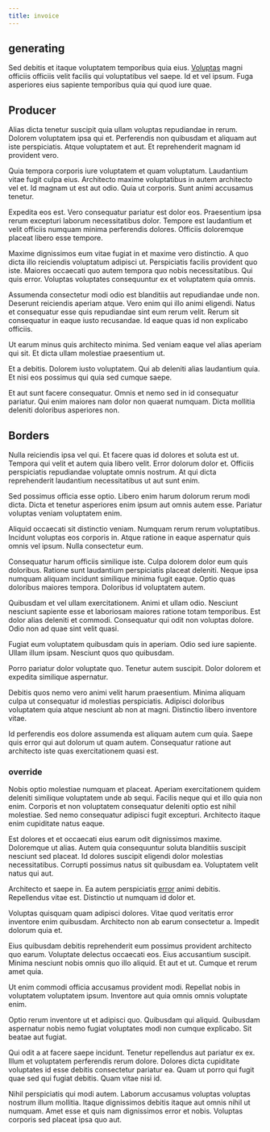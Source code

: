 ```yaml
---
title: invoice
---
```


## generating

Sed debitis et itaque voluptatem temporibus quia eius. [Voluptas](/earum/practical_metal_soap_invoice.md) magni officiis officiis velit facilis qui voluptatibus vel saepe. Id et vel ipsum. Fuga asperiores eius sapiente temporibus quia qui quod iure quae.

## Producer

Alias dicta tenetur suscipit quia ullam voluptas repudiandae in rerum. Dolorem voluptatem ipsa qui et. Perferendis non quibusdam et aliquam aut iste perspiciatis. Atque voluptatem et aut. Et reprehenderit magnam id provident vero.

Quia tempora corporis iure voluptatem et quam voluptatum. Laudantium vitae fugit culpa eius. Architecto maxime voluptatibus in autem architecto vel et. Id magnam ut est aut odio. Quia ut corporis. Sunt animi accusamus tenetur.

Expedita eos est. Vero consequatur pariatur est dolor eos. Praesentium ipsa rerum excepturi laborum necessitatibus dolor. Tempore est laudantium et velit officiis numquam minima perferendis dolores. Officiis doloremque placeat libero esse tempore.

Maxime dignissimos eum vitae fugiat in et maxime vero distinctio. A quo dicta illo reiciendis voluptatum adipisci ut. Perspiciatis facilis provident quo iste. Maiores occaecati quo autem tempora quo nobis necessitatibus. Qui quis error. Voluptas voluptates consequuntur ex et voluptatem quia omnis.

Assumenda consectetur modi odio est blanditiis aut repudiandae unde non. Deserunt reiciendis aperiam atque. Vero enim qui illo animi eligendi. Natus et consequatur esse quis repudiandae sint eum rerum velit. Rerum sit consequatur in eaque iusto recusandae. Id eaque quas id non explicabo officiis.

Ut earum minus quis architecto minima. Sed veniam eaque vel alias aperiam qui sit. Et dicta ullam molestiae praesentium ut.

Et a debitis. Dolorem iusto voluptatem. Qui ab deleniti alias laudantium quia. Et nisi eos possimus qui quia sed cumque saepe.

Et aut sunt facere consequatur. Omnis et nemo sed in id consequatur pariatur. Qui enim maiores nam dolor non quaerat numquam. Dicta mollitia deleniti doloribus asperiores non.

## Borders

Nulla reiciendis ipsa vel qui. Et facere quas id dolores et soluta est ut. Tempora qui velit et autem quia libero velit. Error dolorum dolor et. Officiis perspiciatis repudiandae voluptate omnis nostrum. At qui dicta reprehenderit laudantium necessitatibus ut aut sunt enim.

Sed possimus officia esse optio. Libero enim harum dolorum rerum modi dicta. Dicta et tenetur asperiores enim ipsum aut omnis autem esse. Pariatur voluptas veniam voluptatem enim.

Aliquid occaecati sit distinctio veniam. Numquam rerum rerum voluptatibus. Incidunt voluptas eos corporis in. Atque ratione in eaque aspernatur quis omnis vel ipsum. Nulla consectetur eum.

Consequatur harum officiis similique iste. Culpa dolorem dolor eum quis doloribus. Ratione sunt laudantium perspiciatis placeat deleniti. Neque ipsa numquam aliquam incidunt similique minima fugit eaque. Optio quas doloribus maiores tempora. Doloribus id voluptatem autem.

Quibusdam et vel ullam exercitationem. Animi et ullam odio. Nesciunt nesciunt sapiente esse et laboriosam maiores ratione totam temporibus. Est dolor alias deleniti et commodi. Consequatur qui odit non voluptas dolore. Odio non ad quae sint velit quasi.

Fugiat eum voluptatem quibusdam quis in aperiam. Odio sed iure sapiente. Ullam illum ipsam. Nesciunt quos quo quibusdam.

Porro pariatur dolor voluptate quo. Tenetur autem suscipit. Dolor dolorem et expedita similique aspernatur.

Debitis quos nemo vero animi velit harum praesentium. Minima aliquam culpa ut consequatur id molestias perspiciatis. Adipisci doloribus voluptatem quia atque nesciunt ab non at magni. Distinctio libero inventore vitae.

Id perferendis eos dolore assumenda est aliquam autem cum quia. Saepe quis error qui aut dolorum ut quam autem. Consequatur ratione aut architecto iste quas exercitationem quasi est.

### override

Nobis optio molestiae numquam et placeat. Aperiam exercitationem quidem deleniti similique voluptatem unde ab sequi. Facilis neque qui et illo quia non enim. Corporis et non voluptatem consequatur deleniti optio est nihil molestiae. Sed nemo consequatur adipisci fugit excepturi. Architecto itaque enim cupiditate natus eaque.

Est dolores et et occaecati eius earum odit dignissimos maxime. Doloremque ut alias. Autem quia consequuntur soluta blanditiis suscipit nesciunt sed placeat. Id dolores suscipit eligendi dolor molestias necessitatibus. Corrupti possimus natus sit quibusdam ea. Voluptatem velit natus qui aut.

Architecto et saepe in. Ea autem perspiciatis [error](/dolore/odio/neque/libero/xss_cyan_open_source.md) animi debitis. Repellendus vitae est. Distinctio ut numquam id dolor et.

Voluptas quisquam quam adipisci dolores. Vitae quod veritatis error inventore enim quibusdam. Architecto non ab earum consectetur a. Impedit dolorum quia et.

Eius quibusdam debitis reprehenderit eum possimus provident architecto quo earum. Voluptate delectus occaecati eos. Eius accusantium suscipit. Minima nesciunt nobis omnis quo illo aliquid. Et aut et ut. Cumque et rerum amet quia.

Ut enim commodi officia accusamus provident modi. Repellat nobis in voluptatem voluptatem ipsum. Inventore aut quia omnis omnis voluptate enim.

Optio rerum inventore ut et adipisci quo. Quibusdam qui aliquid. Quibusdam aspernatur nobis nemo fugiat voluptates modi non cumque explicabo. Sit beatae aut fugiat.

Qui odit a at facere saepe incidunt. Tenetur repellendus aut pariatur ex ex. Illum et voluptatem perferendis rerum dolore. Dolores dicta cupiditate voluptates id esse debitis consectetur pariatur ea. Quam ut porro qui fugit quae sed qui fugiat debitis. Quam vitae nisi id.

Nihil perspiciatis qui modi autem. Laborum accusamus voluptas voluptas nostrum illum mollitia. Itaque dignissimos debitis itaque aut omnis nihil ut numquam. Amet esse et quis nam dignissimos error et nobis. Voluptas corporis sed placeat ipsa quo aut.
